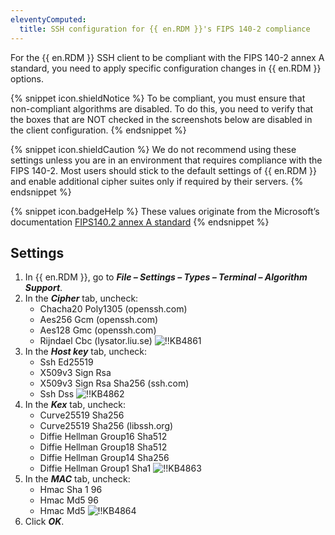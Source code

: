```yaml
---
eleventyComputed:
  title: SSH configuration for {{ en.RDM }}'s FIPS 140-2 compliance
---
```

For the {{ en.RDM }} SSH client to be compliant with the FIPS 140-2 annex A standard, you need to apply specific configuration changes in {{ en.RDM }} options.

{% snippet icon.shieldNotice %}
To be compliant, you must ensure that non-compliant algorithms are disabled. To do this, you need to verify that the boxes that are NOT checked in the screenshots below are disabled in the client configuration.
{% endsnippet %}

{% snippet icon.shieldCaution %}
We do not recommend using these settings unless you are in an environment that requires compliance with the FIPS 140-2. Most users should stick to the default settings of {{ en.RDM }} and enable additional cipher suites only if required by their servers.
{% endsnippet %}

{% snippet icon.badgeHelp %}
These values originate from the Microsoft’s documentation [FIPS140.2 annex A standard](https://docs.microsoft.com/en-us/cpp/linux/set-up-fips-compliant-secure-remote-linux-development?view=msvc-160)
{% endsnippet %}

## Settings

1. In {{ en.RDM }}, go to ***File – Settings – Types – Terminal – Algorithm Support***.
1. In the ***Cipher*** tab, uncheck:
    * Chacha20 Poly1305 (openssh<area>.com)
    * Aes256 Gcm (openssh<area>.com)
    * Aes128 Gmc (openssh<area>.com)
    * Rijndael Cbc (lysator<area>.liu.se)
![!!KB4861](https://cdnweb.devolutions.net/docs/docs_en_kb_KB4861.png)
1. In the ***Host key*** tab, uncheck:
    * Ssh Ed25519
    * X509v3 Sign Rsa
    * X509v3 Sign Rsa Sha256 (ssh<area>.com)
    * Ssh Dss
![!!KB4862](https://cdnweb.devolutions.net/docs/docs_en_kb_KB4862.png)
1. In the ***Kex*** tab, uncheck:
    * Curve25519 Sha256
    * Curve25519 Sha256 (libssh<area>.org)
    * Diffie Hellman Group16 Sha512
    * Diffie Hellman Group18 Sha512
    * Diffie Hellman Group14 Sha256
    * Diffie Hellman Group1 Sha1
![!!KB4863](https://cdnweb.devolutions.net/docs/docs_en_kb_KB4863.png)
1. In the ***MAC*** tab, uncheck:
    * Hmac Sha 1 96
    * Hmac Md5 96
    * Hmac Md5
![!!KB4864](https://cdnweb.devolutions.net/docs/docs_en_kb_KB4864.png)
1. Click ***OK***.
